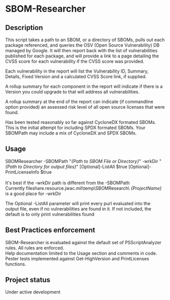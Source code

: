 # SBOM-Researcher


## Description
This script takes a path to an SBOM, or a directory of SBOMs, pulls out each
package referenced, and queries the OSV (Open Source Vulnerability) DB
managed by Google. It will then report back with the list of vulnerabilities
published for each package, and will provide a link to a page detailing the
CVSS score for each vulnerability if the CVSS score was provided.

Each vulnerability in the report will list the Vulnerability ID, Summary,
Details, Fixed Version and a calculated CVSS Score link, if supplied.

A rollup summary for each component in the report will indicate if there is a Version
you could upgrade to that will address all vulnerabilities.

A rollup summary at the end of the report can indicate (if commandline option provided)
an assessed risk level of all open source licenses that were found.

Has been tested reasonably so far against CycloneDX formated SBOMs.
This is the initial attempt for including SPDX formated SBOMs.
Your SBOMPath may include a mix of CycloneDX and SPDX SBOMs.

## Usage
SBOMResearcher -SBOMPath "_{Path to SBOM File or Directory}_" -wrkDir
"_{Path to Directory for output files}_" [Optional]-ListAll $true [Optional]-PrintLicenseInfo $true\
\
It's best if the -wrkDir path is different from the -SBOMPath \
Currently fileshare.resource.jwac.mil\temp\SBOMResearch\ _{ProjectName}_ is
a good place for -wrkDir

The Optional -ListAll parameter will print every purl evaluated into the
output file, even if no vulnerabilities are found in it. If not included,
the default is to only print vulnerabilities found

## Best Practices enforcement
SBOM-Researcher is evaluated against the default set of PSScriptAnalyzer
rules. All rules are enforced. \
Help documentation limited to the Usage section and comments in code.\
Pester tests implemented against Get-HighVersion and PrintLicenses functions.

## Project status
Under active development
